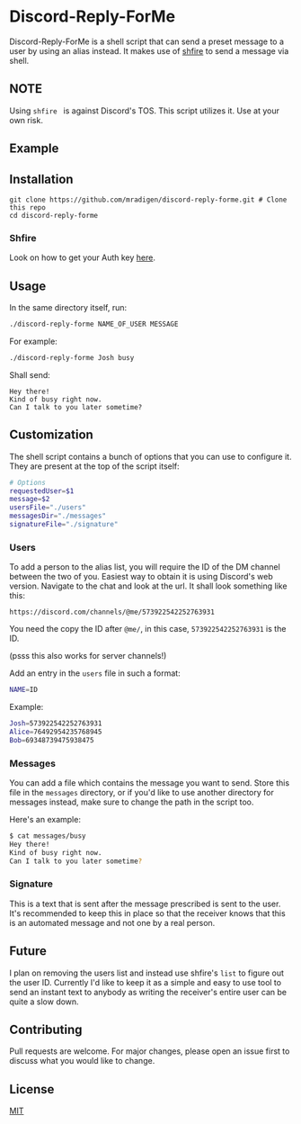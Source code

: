 # Discord-Reply-ForMe

Discord-Reply-ForMe is a shell script that can send a preset message to a user by using an alias instead. It makes use of [shfire](https://github.com/ThatGeekyWeeb/shfire) to send a message via shell.

## NOTE

Using `shfire ` is against Discord's TOS. This script utilizes it. Use at your own risk.

## Example



## Installation

```shell
git clone https://github.com/mradigen/discord-reply-forme.git # Clone this repo
cd discord-reply-forme
```

### Shfire

Look on how to get your Auth key [here](https://github.com/ThatGeekyWeeb/shfire).

## Usage

In the same directory itself, run:

```sh
./discord-reply-forme NAME_OF_USER MESSAGE
```

For example:

```sh
./discord-reply-forme Josh busy
```

Shall send:

```
Hey there!
Kind of busy right now.
Can I talk to you later sometime?
```

## Customization

The shell script contains a bunch of options that you can use to configure it. They are present at the top of the script itself:

```sh
# Options
requestedUser=$1
message=$2
usersFile="./users"
messagesDir="./messages"
signatureFile="./signature"
```

### Users

To add a person to the alias list, you will require the ID of the DM channel between the two of you. Easiest way to obtain it is using Discord's web version. Navigate to the chat and look at the url. It shall look something like this:

```
https://discord.com/channels/@me/573922542252763931
```

You need the copy the ID after `@me/`, in this case, `573922542252763931` is the ID.

(psss this also works for server channels!)

Add an entry in the `users` file in such a format:

```sh
NAME=ID
```

Example:

```sh
Josh=573922542252763931
Alice=76492954235768945
Bob=69348739475938475
```

### Messages

You can add a file which contains the message you want to send. Store this file in the `messages` directory, or if you'd like to use another directory for messages instead, make sure to change the path in the script too.

Here's an example:

```sh
$ cat messages/busy
Hey there!
Kind of busy right now.
Can I talk to you later sometime?
```

### Signature

This is a text that is sent after the message prescribed is sent to the user. It's recommended to keep this in place so that the receiver knows that this is an automated message and not one by a real person.

## Future

I plan on removing the users list and instead use shfire's `list` to figure out the user ID. Currently I'd like to keep it as a simple and easy to use tool to send an instant text to anybody as writing the receiver's entire user can be quite a slow down.

## Contributing

Pull requests are welcome. For major changes, please open an issue first to discuss what you would like to change.

## License

[MIT](./LICENSE)